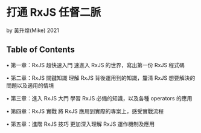 # 打通 RxJS 任督二脈
by 黃升煌(Mike) 2021


## Table of Contents
• 第一章：RxJS 超快速入門
    速進入 RxJS 的世界，寫出第一份 RxJS 程式碼

• 第二章：RxJS 關鍵知識
    理解 RxJS 背後運用到的知識，釐清 RxJS 想要解決的問題以及適用的情境

• 第三章：進入 RxJS 大門
    學習 RxJS 必備的知識，以及各種 operators 的應用

• 第四章：RxJS 實戰
    將 RxJS 應用到實際的專案上，感受實戰流程

• 第五章：進階 RxJS 技巧
    更加深入理解 RxJS 運作機制及應用

    
